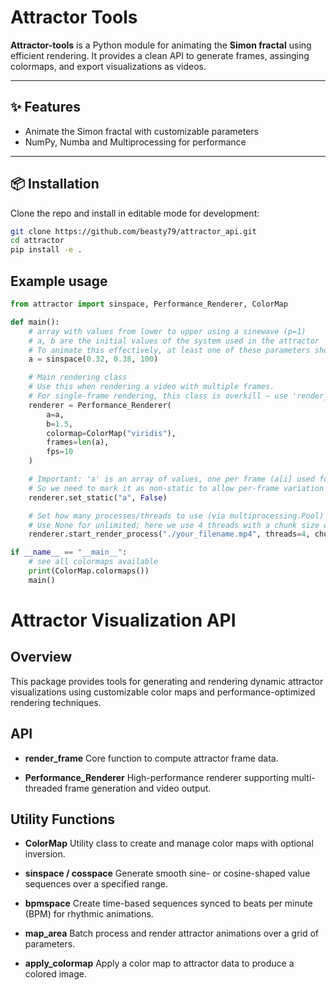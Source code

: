 # Attractor Tools

**Attractor-tools** is a Python module for animating the **Simon fractal** using efficient rendering. It provides a clean API to generate frames, assinging colormaps, and export visualizations as videos.

---

## ✨ Features
- Animate the Simon fractal with customizable parameters
- NumPy, Numba and Multiprocessing for performance

---

## 📦 Installation
Clone the repo and install in editable mode for development:

```bash
git clone https://github.com/beasty79/attractor_api.git
cd attractor
pip install -e .
```

## Example usage
```python
from attractor import sinspace, Performance_Renderer, ColorMap

def main():
    # array with values from lower to upper using a sinewave (p=1)
    # a, b are the initial values of the system used in the attractor
    # To animate this effectively, at least one of these parameters should change each frame
    a = sinspace(0.32, 0.38, 100)

    # Main rendering class
    # Use this when rendering a video with multiple frames.
    # For single-frame rendering, this class is overkill — use 'render_frame(...)' instead.
    renderer = Performance_Renderer(
        a=a,
        b=1.5,
        colormap=ColorMap("viridis"),
        frames=len(a),
        fps=10
    )

    # Important: 'a' is an array of values, one per frame (a[i] used for frame i)
    # So we need to mark it as non-static to allow per-frame variation
    renderer.set_static("a", False)

    # Set how many processes/threads to use (via multiprocessing.Pool)
    # Use None for unlimited; here we use 4 threads with a chunk size of 4
    renderer.start_render_process("./your_filename.mp4", threads=4, chunksize=4)

if __name__ == "__main__":
    # see all colormaps available
    print(ColorMap.colormaps())
    main()
```

# Attractor Visualization API

## Overview

This package provides tools for generating and rendering dynamic attractor visualizations using customizable color maps and performance-optimized rendering techniques.


## API
- **render_frame**
  Core function to compute attractor frame data.

- **Performance_Renderer**
  High-performance renderer supporting multi-threaded frame generation and video output.

## Utility Functions

- **ColorMap**
  Utility class to create and manage color maps with optional inversion.

- **sinspace / cosspace**
  Generate smooth sine- or cosine-shaped value sequences over a specified range.

- **bpmspace**
  Create time-based sequences synced to beats per minute (BPM) for rhythmic animations.

- **map_area**
  Batch process and render attractor animations over a grid of parameters.

- **apply_colormap**
  Apply a color map to attractor data to produce a colored image.